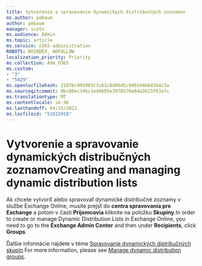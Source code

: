 ```yaml
---
title: Vytvorenie a spravovanie dynamických distribučných zoznamov
ms.author: pebaum
author: pebaum
manager: scotv
ms.audience: Admin
ms.topic: article
ms.service: o365-administration
ROBOTS: NOINDEX, NOFOLLOW
localization_priority: Priority
ms.collection: Adm_O365
ms.custom:
- "3"
- "5029"
ms.openlocfilehash: 2187bc993d03c3c61c0d86d5c9d0194b643b4c3a
ms.sourcegitcommit: 8bc60ec34bc1e40685e3976576e04a2623f63a7c
ms.translationtype: MT
ms.contentlocale: sk-SK
ms.lasthandoff: 04/15/2021
ms.locfileid: "51815918"
---
```

# <a name="creating-and-managing-dynamic-distribution-lists"></a><span data-ttu-id="0d218-102">Vytvorenie a spravovanie dynamických distribučných zoznamov</span><span class="sxs-lookup"><span data-stu-id="0d218-102">Creating and managing dynamic distribution lists</span></span>

<span data-ttu-id="0d218-103">Ak chcete vytvoriť alebo spravovať dynamické distribučné zoznamy v službe Exchange Online, musíte prejsť do **centra spravovania pre Exchange** a potom v časti **Príjemcovia** kliknite na položku **Skupiny**.</span><span class="sxs-lookup"><span data-stu-id="0d218-103">In order to create or manage Dynamic Distribution Lists in Exchange Online, you need to go to the **Exchange Admin Center** and then under **Recipients**, click **Groups**.</span></span>

<span data-ttu-id="0d218-104">Ďalšie informácie nájdete v téme [Spravovanie dynamických distribučných skupín](https://docs.microsoft.com/exchange/recipients-in-exchange-online/manage-dynamic-distribution-groups/manage-dynamic-distribution-groups).</span><span class="sxs-lookup"><span data-stu-id="0d218-104">For more information, please see [Manage dynamic distribution groups](https://docs.microsoft.com/exchange/recipients-in-exchange-online/manage-dynamic-distribution-groups/manage-dynamic-distribution-groups).</span></span>
